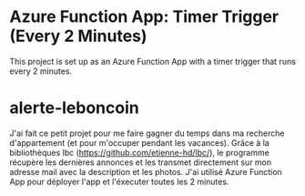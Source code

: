 # Azure Function App: Timer Trigger (Every 2 Minutes)

This project is set up as an Azure Function App with a timer trigger that runs every 2 minutes.

# alerte-leboncoin

J'ai fait ce petit projet pour me faire gagner du temps dans ma recherche d'appartement (et pour m'occuper pendant les vacances). Grâce à la bibliothèques lbc (https://github.com/etienne-hd/lbc/), le programme récupère les dernières annonces et les transmet directement sur mon adresse mail avec la description et les photos. J'ai utilisé Azure Function App pour déployer l'app et l'éxecuter toutes les 2 minutes. 